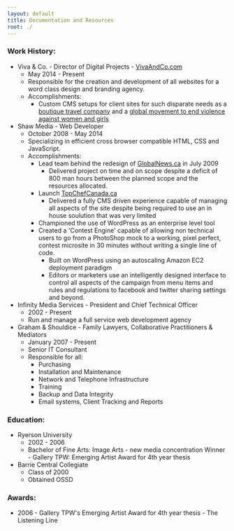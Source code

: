 ```yaml
---
layout: default
title: Documentation and Resources
root: ./
---
```


### Work History:
* Viva & Co. - Director of Digital Projects - [VivaAndCo.com](http://vivaandco.com)
  * May 2014 - Present
  * Responsible for the creation and development of all websites for a word class design and branding agency.
  * Accomplishments:
    * Custom CMS setups for client sites for such disparate needs as a [boutique travel company](http://trufflepig.com) and a [global movement to end violence against women and girls](http://onebillionrising.org)
* Shaw Media - Web Developer
  * October 2008 - May 2014
  * Specializing in efficient cross browser compatible HTML, CSS and JavaScript.
  * Accomplishments:
    * Lead team behind the redesign of [GlobalNews.ca](http://GlobalNews.ca) in July 2009
      * Delivered project on time and on scope despite a deficit of 800 man hours between the planned scope and the resources allocated.
    * Launch [TopChefCanada.ca](http://TopChefCanada.ca)
      * Delivered a fully CMS driven experience capable of managing all aspects of the site despite being required to use an in house soulution that was very limited
    * Championed the use of WordPress as an enterprise level tool
    * Created a 'Contest Engine' capable of allowing non technical users to go from a PhotoShop mock to a working, pixel perfect, contest microsite in 30 minutes without writing a single line of code.
      * Built on WordPress using an autoscaling Amazon EC2 deployment paradigm
      * Editors or marketers use an intelligently designed interface to control all aspects of the campaign from menu items and rules and regulations to facebook and twitter sharing settings and beyond.
* Infinity Media Services - President and Chief Technical Officer
  * 2002 - Present
  * Run and manage a full service web development agency
* Graham & Shouldice - Family Lawyers, Collaborative Practitioners & Mediators
  * January 2007 - Present
  * Senior IT Consultant
  * Responsible for all:
    * Purchasing
    * Installation and Maintenance
    * Network and Telephone Infrastructure
    * Training
    * Backup and Data Integrity
    * Email systems, Client Tracking and Reports


### Education:
* Ryerson University
  * 2002 - 2006
  * Bachelor of Fine Arts: Image Arts - new media concentration
  Winner - Gallery TPW: Emerging Artist Award for 4th year thesis
* Barrie Central Collegiate
  * Class of 2000
  * Obtained OSSD

### Awards:

* 2006 - Gallery TPW's Emerging Artist Award for 4th year thesis - The Listening Line


